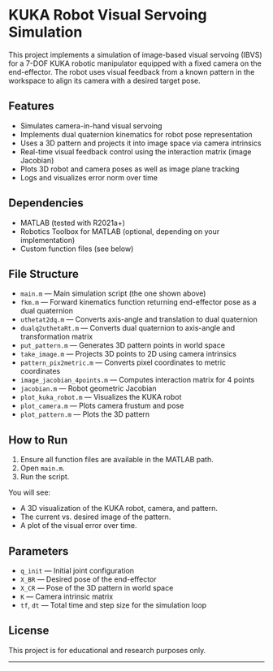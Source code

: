 # KUKA Robot Visual Servoing Simulation

This project implements a simulation of image-based visual servoing (IBVS) for a 7-DOF KUKA robotic manipulator equipped with a fixed camera on the end-effector. The robot uses visual feedback from a known pattern in the workspace to align its camera with a desired target pose.

## Features

- Simulates camera-in-hand visual servoing
- Implements dual quaternion kinematics for robot pose representation
- Uses a 3D pattern and projects it into image space via camera intrinsics
- Real-time visual feedback control using the interaction matrix (image Jacobian)
- Plots 3D robot and camera poses as well as image plane tracking
- Logs and visualizes error norm over time

## Dependencies

- MATLAB (tested with R2021a+)
- Robotics Toolbox for MATLAB (optional, depending on your implementation)
- Custom function files (see below)

## File Structure

- `main.m` — Main simulation script (the one shown above)
- `fkm.m` — Forward kinematics function returning end-effector pose as a dual quaternion
- `uthetat2dq.m` — Converts axis-angle and translation to dual quaternion
- `dualq2uthetaRt.m` — Converts dual quaternion to axis-angle and transformation matrix
- `put_pattern.m` — Generates 3D pattern points in world space
- `take_image.m` — Projects 3D points to 2D using camera intrinsics
- `pattern_pix2metric.m` — Converts pixel coordinates to metric coordinates
- `image_jacobian_4points.m` — Computes interaction matrix for 4 points
- `jacobian.m` — Robot geometric Jacobian
- `plot_kuka_robot.m` — Visualizes the KUKA robot
- `plot_camera.m` — Plots camera frustum and pose
- `plot_pattern.m` — Plots the 3D pattern

## How to Run

1. Ensure all function files are available in the MATLAB path.
2. Open `main.m`.
3. Run the script.

You will see:
- A 3D visualization of the KUKA robot, camera, and pattern.
- The current vs. desired image of the pattern.
- A plot of the visual error over time.

## Parameters

- `q_init` — Initial joint configuration
- `X_BR` — Desired pose of the end-effector
- `X_CR` — Pose of the 3D pattern in world space
- `K` — Camera intrinsic matrix
- `tf`, `dt` — Total time and step size for the simulation loop

## License

This project is for educational and research purposes only.

---

